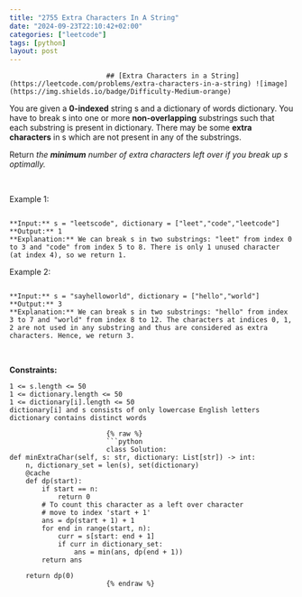 ```yaml
---
title: "2755 Extra Characters In A String"
date: "2024-09-23T22:10:42+02:00"
categories: ["leetcode"]
tags: [python]
layout: post
---
```



                            ## [Extra Characters in a String](https://leetcode.com/problems/extra-characters-in-a-string) ![image](https://img.shields.io/badge/Difficulty-Medium-orange)

You are given a **0-indexed** string s and a dictionary of words dictionary. You have to break s into one or more **non-overlapping** substrings such that each substring is present in dictionary. There may be some **extra characters** in s which are not present in any of the substrings.

Return *the **minimum** number of extra characters left over if you break up *s* optimally.*

 

Example 1:

```

**Input:** s = "leetscode", dictionary = ["leet","code","leetcode"]
**Output:** 1
**Explanation:** We can break s in two substrings: "leet" from index 0 to 3 and "code" from index 5 to 8. There is only 1 unused character (at index 4), so we return 1.

```

Example 2:

```

**Input:** s = "sayhelloworld", dictionary = ["hello","world"]
**Output:** 3
**Explanation:** We can break s in two substrings: "hello" from index 3 to 7 and "world" from index 8 to 12. The characters at indices 0, 1, 2 are not used in any substring and thus are considered as extra characters. Hence, we return 3.

```

 

**Constraints:**

	1 <= s.length <= 50
	1 <= dictionary.length <= 50
	1 <= dictionary[i].length <= 50
	dictionary[i] and s consists of only lowercase English letters
	dictionary contains distinct words

                            {% raw %}
                            ```python
                            class Solution:
    def minExtraChar(self, s: str, dictionary: List[str]) -> int:
        n, dictionary_set = len(s), set(dictionary)
        @cache
        def dp(start):
            if start == n:
                return 0
            # To count this character as a left over character 
            # move to index 'start + 1'
            ans = dp(start + 1) + 1
            for end in range(start, n):
                curr = s[start: end + 1]
                if curr in dictionary_set:
                    ans = min(ans, dp(end + 1))
            return ans
            
        return dp(0)
                            {% endraw %}
                            